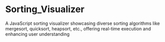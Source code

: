 # Sorting_Visualizer
A JavaScript sorting visualizer showcasing diverse sorting algorithms like mergesort, quicksort, heapsort, etc., offering real-time execution and enhancing user understanding
